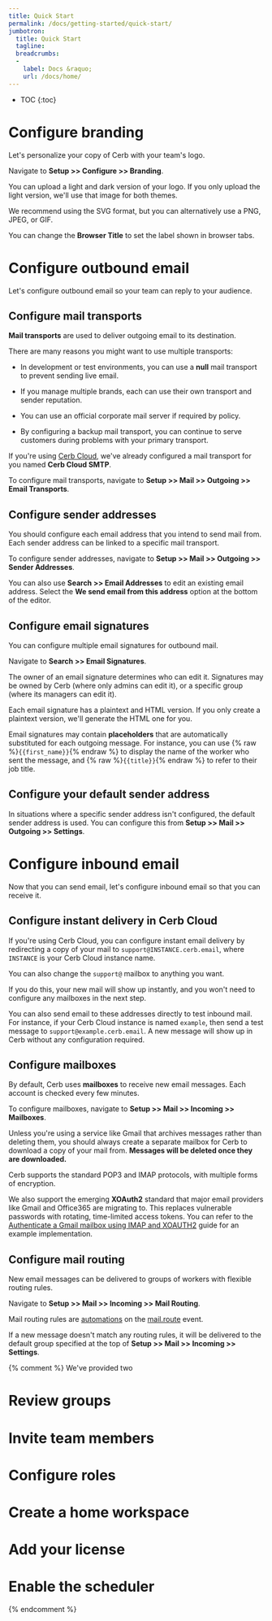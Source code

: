 ```yaml
---
title: Quick Start
permalink: /docs/getting-started/quick-start/
jumbotron:
  title: Quick Start
  tagline: 
  breadcrumbs:
  -
    label: Docs &raquo;
    url: /docs/home/
---
```


* TOC
{:toc}

# Configure branding

Let's personalize your copy of Cerb with your team's logo.

Navigate to **Setup >> Configure >> Branding**.

You can upload a light and dark version of your logo. If you only upload the light version, we'll use that image for both themes.

We recommend using the SVG format, but you can alternatively use a PNG, JPEG, or GIF.

You can change the **Browser Title** to set the label shown in browser tabs.

# Configure outbound email

Let's configure outbound email so your team can reply to your audience.

## Configure mail transports

**Mail transports** are used to deliver outgoing email to its destination.

There are many reasons you might want to use multiple transports:

* In development or test environments, you can use a **null** mail transport to prevent sending live email.

* If you manage multiple brands, each can use their own transport and sender reputation.

* You can use an official corporate mail server if required by policy.

* By configuring a backup mail transport, you can continue to serve customers during problems with your primary transport.

If you're using [Cerb Cloud](/cloud/), we've already configured a mail transport for you named **Cerb Cloud SMTP**.

To configure mail transports, navigate to **Setup >> Mail >> Outgoing >> Email Transports**.

## Configure sender addresses

You should configure each email address that you intend to send mail from. Each sender address can be linked to a specific mail transport.

To configure sender addresses, navigate to **Setup >> Mail >> Outgoing >> Sender Addresses**.

You can also use **Search >> Email Addresses** to edit an existing email address. Select the **We send email from this address** option at the bottom of the editor.

## Configure email signatures

You can configure multiple email signatures for outbound mail.

Navigate to **Search >> Email Signatures**.

The owner of an email signature determines who can edit it. Signatures may be owned by Cerb (where only admins can edit it), or a specific group (where its managers can edit it).

Each email signature has a plaintext and HTML version. If you only create a plaintext version, we'll generate the HTML one for you.

Email signatures may contain **placeholders** that are automatically substituted for each outgoing message. For instance, you can use {% raw %}`{{first_name}}`{% endraw %} to display the name of the worker who sent the message, and {% raw %}`{{title}}`{% endraw %} to refer to their job title.

## Configure your default sender address

In situations where a specific sender address isn't configured, the default sender address is used. You can configure this from **Setup >> Mail >> Outgoing >> Settings**.

# Configure inbound email

Now that you can send email, let's configure inbound email so that you can receive it.

## Configure instant delivery in Cerb Cloud

If you're using Cerb Cloud, you can configure instant email delivery by redirecting a copy of your mail to `support@INSTANCE.cerb.email`, where `INSTANCE` is your Cerb Cloud instance name.

You can also change the `support@` mailbox to anything you want.

If you do this, your new mail will show up instantly, and you won't need to configure any mailboxes in the next step.

You can also send email to these addresses directly to test inbound mail. For instance, if your Cerb Cloud instance is named `example`, then send a test message to `support@example.cerb.email`. A new message will show up in Cerb without any configuration required.

## Configure mailboxes

By default, Cerb uses **mailboxes** to receive new email messages. Each account is checked every few minutes.

To configure mailboxes, navigate to **Setup >> Mail >> Incoming >> Mailboxes**.

Unless you're using a service like Gmail that archives messages rather than deleting them, you should always create a separate mailbox for Cerb to download a copy of your mail from. **Messages will be deleted once they are downloaded.**

Cerb supports the standard POP3 and IMAP protocols, with multiple forms of encryption.

We also support the emerging **XOAuth2** standard that major email providers like Gmail and Office365 are migrating to. This replaces vulnerable passwords with rotating, time-limited access tokens. You can refer to the [Authenticate a Gmail mailbox using IMAP and XOAUTH2](/guides/integrations/google/gmail-xoauth/) guide for an example implementation.

## Configure mail routing

New email messages can be delivered to groups of workers with flexible routing rules.

Navigate to **Setup >> Mail >> Incoming >> Mail Routing**.

Mail routing rules are [automations](/docs/automations/) on the [mail.route](/docs/automations/events/mail.route/) event.

If a new message doesn't match any routing rules, it will be delivered to the default group specified at the top of **Setup >> Mail >> Incoming >> Settings**.

{% comment %}
We've provided two 

# Review groups

# Invite team members

# Configure roles

# Create a home workspace

# Add your license

# Enable the scheduler

{% endcomment %}